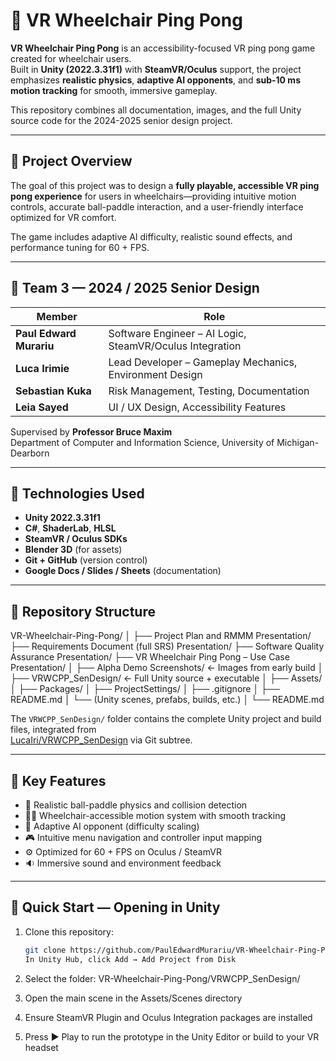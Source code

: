 # 🏓 VR Wheelchair Ping Pong

**VR Wheelchair Ping Pong** is an accessibility-focused VR ping pong game created for wheelchair users.  
Built in **Unity (2022.3.31f1)** with **SteamVR/Oculus** support, the project emphasizes **realistic physics**, **adaptive AI opponents**, and **sub-10 ms motion tracking** for smooth, immersive gameplay.  

This repository combines all documentation, images, and the full Unity source code for the 2024-2025 senior design project.

---

## 🎯 Project Overview
The goal of this project was to design a **fully playable, accessible VR ping pong experience** for users in wheelchairs—providing intuitive motion controls, accurate ball-paddle interaction, and a user-friendly interface optimized for VR comfort.  

The game includes adaptive AI difficulty, realistic sound effects, and performance tuning for 60 + FPS.

---

## 👥 Team 3 — 2024 / 2025 Senior Design
| Member | Role |
|--------|------|
| **Paul Edward Murariu** | Software Engineer – AI Logic, SteamVR/Oculus Integration |
| **Luca Irimie** | Lead Developer – Gameplay Mechanics, Environment Design |
| **Sebastian Kuka** | Risk Management, Testing, Documentation |
| **Leia Sayed** | UI / UX Design, Accessibility Features |

Supervised by **Professor Bruce Maxim**  
Department of Computer and Information Science, University of Michigan-Dearborn  

---

## 🧩 Technologies Used
- **Unity 2022.3.31f1**
- **C#**, **ShaderLab**, **HLSL**
- **SteamVR / Oculus SDKs**
- **Blender 3D** (for assets)
- **Git + GitHub** (version control)
- **Google Docs / Slides / Sheets** (documentation)

---

## 📁 Repository Structure

VR-Wheelchair-Ping-Pong/
│
├── Project Plan and RMMM Presentation/
├── Requirements Document (full SRS) Presentation/
├── Software Quality Assurance Presentation/
├── VR Wheelchair Ping Pong – Use Case Presentation/
│
├── Alpha Demo Screenshots/ ← Images from early build
│
├── VRWCPP_SenDesign/ ← Full Unity source + executable
│ ├── Assets/
│ ├── Packages/
│ ├── ProjectSettings/
│ ├── .gitignore
│ ├── README.md
│ └── (Unity scenes, prefabs, builds, etc.)
│
└── README.md

The `VRWCPP_SenDesign/` folder contains the complete Unity project and build files, integrated from  
[LucaIri/VRWCPP_SenDesign](https://github.com/LucaIri/VRWCPP_SenDesign) via Git subtree.

---

## 🧠 Key Features
- 🏓 Realistic ball-paddle physics and collision detection  
- 🧍‍♂️ Wheelchair-accessible motion system with smooth tracking  
- 🤖 Adaptive AI opponent (difficulty scaling)  
- 🎮 Intuitive menu navigation and controller input mapping  
- ⚙️ Optimized for 60 + FPS on Oculus / SteamVR  
- 🔉 Immersive sound and environment feedback  

---

## 🧭 Quick Start — Opening in Unity
1. Clone this repository:  
   ```bash
   git clone https://github.com/PaulEdwardMurariu/VR-Wheelchair-Ping-Pong.git
   In Unity Hub, click Add → Add Project from Disk

2. Select the folder:
VR-Wheelchair-Ping-Pong/VRWCPP_SenDesign/

3. Open the main scene in the Assets/Scenes directory

4. Ensure SteamVR Plugin and Oculus Integration packages are installed

5. Press ▶ Play to run the prototype in the Unity Editor or build to your VR headset
